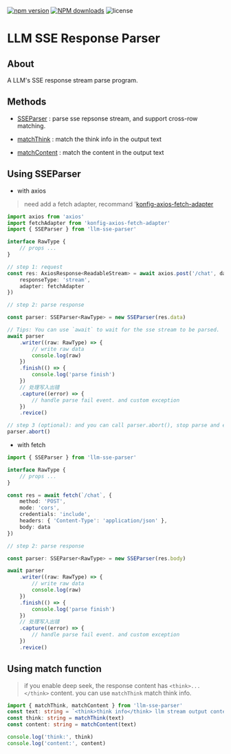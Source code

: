 [![npm version](https://badge.fury.io/js/llm-sse-parser.svg)](https://badge.fury.io/js/llm-sse-parser)
[![NPM downloads](https://img.shields.io/npm/dm/llm-sse-parser.svg?style=flat)](https://npmjs.org/package/llm-sse-parser)
![license](https://badgen.net/static/license/MIT/blue)

# LLM SSE Response Parser

## About

A LLM's SSE response stream parse program.

## Methods

-   [SSEParser](#using-sseparser) : parse sse repsonse stream, and support cross-row matching.

-   [matchThink](#using-match-function) : match the think info in the output text

-   [matchContent](#using-match-function) : match the content in the output text

## Using SSEParser

-   with axios

> need add a fetch adapter, recommand '[konfig-axios-fetch-adapter](http://npmjs.com/package/konfig-axios-fetch-adapter)

```typescript
import axios from 'axios'
import fetchAdapter from 'konfig-axios-fetch-adapter'
import { SSEParser } from 'llm-sse-parser'

interface RawType {
    // props ...
}

// step 1: request
const res: AxiosResponse<ReadableStream> = await axios.post('/chat', data, {
    responseType: 'stream',
    adapter: fetchAdapter
})

// step 2: parse response

const parser: SSEParser<RawType> = new SSEParser(res.data)

// Tips: You can use `await` to wait for the sse stream to be parsed.
await parser
    .writer((raw: RawType) => {
        // write raw data
        console.log(raw)
    })
    .finish(() => {
        console.log('parse finish')
    })
    // 处理写入出错
    .capture((error) => {
        // handle parse fail event. and custom exception
    })
    .revice()

// step 3 (optional): and you can call parser.abort(), stop parse and emit finish event.
parser.abort()
```

-   with fetch

```typescript
import { SSEParser } from 'llm-sse-parser'

interface RawType {
    // props ...
}

const res = await fetch(`/chat`, {
    method: 'POST',
    mode: 'cors',
    credentials: 'include',
    headers: { 'Content-Type': 'application/json' },
    body: data
})

// step 2: parse response

const parser: SSEParser<RawType> = new SSEParser(res.body)

await parser
    .writer((raw: RawType) => {
        // write raw data
        console.log(raw)
    })
    .finish(() => {
        console.log('parse finish')
    })
    // 处理写入出错
    .capture((error) => {
        // handle parse fail event. and custom exception
    })
    .revice()
```

## Using match function

> if you enable deep seek, the response content has `<think>...</think>` content. you can use `matchThink` match think info.

```typescript
import { matchThink, matchContent } from 'llm-sse-parser'
const text: string = `<think>think info</think> llm stream output content`
const think: string = matchThink(text)
const content: string = matchContent(text)

console.log('think:', think)
console.log('content:', content)
```
